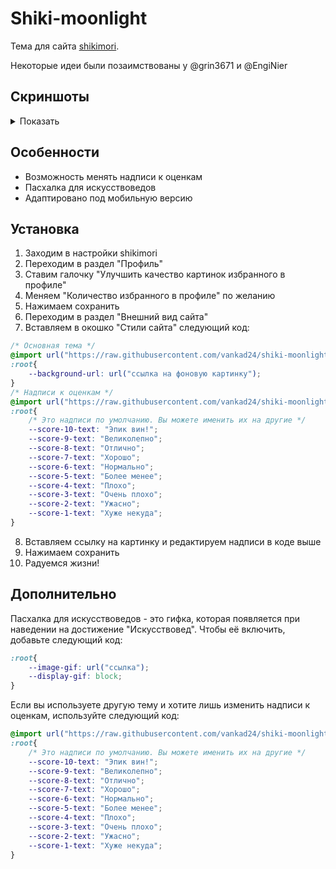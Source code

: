 # Shiki-moonlight
Тема для сайта [shikimori](https://shikimori.one/).

Некоторые идеи были позаимствованы у @grin3671 и @EngiNier

## Скриншоты
<details>
	<summary>Показать</summary>
	![alt text](/path/to/image.png)

  
</details>

## Особенности
- Возможность менять надписи к оценкам
- Пасхалка для искусствоведов
- Адаптировано под мобильную версию

## Установка
1. Заходим в настройки shikimori
2. Переходим в раздел "Профиль"
3. Ставим галочку "Улучшить качество картинок избранного в профиле"
4. Меняем "Количество избранного в профиле" по желанию
5. Нажимаем сохранить
6. Переходим в раздел "Внешний вид сайта"
7. Вставляем в окошко "Стили сайта" следующий код:
```css
/* Основная тема */
@import url("https://raw.githubusercontent.com/vankad24/shiki-moonlight/master/styles/style.css");
:root{
	--background-url: url("ссылка на фоновую картинку");
}
/* Надписи к оценкам */
@import url("https://raw.githubusercontent.com/vankad24/shiki-moonlight/master/styles/custom_score_notes.css");
:root{
	/* Это надписи по умолчанию. Вы можете именить их на другие */
	--score-10-text: "Эпик вин!";
	--score-9-text: "Великолепно";
	--score-8-text: "Отлично";
	--score-7-text: "Хорошо";
	--score-6-text: "Нормально";
	--score-5-text: "Более менее";
	--score-4-text: "Плохо";
	--score-3-text: "Очень плохо";
	--score-2-text: "Ужасно";
	--score-1-text: "Хуже некуда";
}
```
8. Вставляем ссылку на картинку и редактируем надписи в коде выше
9. Нажимаем сохранить
10. Радуемся жизни!

## Дополнительно
Пасхалка для искусствоведов - это гифка, которая появляется при наведении на достижение "Искусствовед".
Чтобы её включить, добавьте следующий код:
```css
:root{
	--image-gif: url("ссылка");
	--display-gif: block;
}
```

Если вы используете другую тему и хотите лишь изменить надписи к оценкам, используйте следующий код:
```css
@import url("https://raw.githubusercontent.com/vankad24/shiki-moonlight/master/styles/custom_score_notes.css");
:root{
	/* Это надписи по умолчанию. Вы можете именить их на другие */
	--score-10-text: "Эпик вин!";
	--score-9-text: "Великолепно";
	--score-8-text: "Отлично";
	--score-7-text: "Хорошо";
	--score-6-text: "Нормально";
	--score-5-text: "Более менее";
	--score-4-text: "Плохо";
	--score-3-text: "Очень плохо";
	--score-2-text: "Ужасно";
	--score-1-text: "Хуже некуда";
}
```